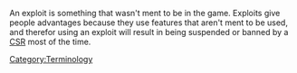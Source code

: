 An exploit is something that wasn't ment to be in the game. Exploits
give people advantages because they use features that aren't ment to be
used, and therefor using an exploit will result in being suspended or
banned by a [CSR](CSR.md) most of the time.

[Category:Terminology](Category:Terminology.md)
